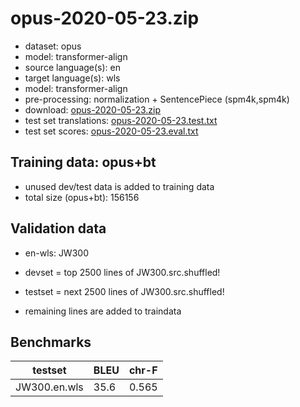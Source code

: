 # opus-2020-05-23.zip

* dataset: opus
* model: transformer-align
* source language(s): en
* target language(s): wls
* model: transformer-align
* pre-processing: normalization + SentencePiece (spm4k,spm4k)
* download: [opus-2020-05-23.zip](https://object.pouta.csc.fi/OPUS-MT-models/en-wls/opus-2020-05-23.zip)
* test set translations: [opus-2020-05-23.test.txt](https://object.pouta.csc.fi/OPUS-MT-models/en-wls/opus-2020-05-23.test.txt)
* test set scores: [opus-2020-05-23.eval.txt](https://object.pouta.csc.fi/OPUS-MT-models/en-wls/opus-2020-05-23.eval.txt)

## Training data:  opus+bt

* unused dev/test data is added to training data
* total size (opus+bt): 156156


## Validation data

* en-wls: JW300

* devset = top 2500  lines of JW300.src.shuffled!
* testset = next 2500  lines of JW300.src.shuffled!
* remaining lines are added to traindata

## Benchmarks

| testset               | BLEU  | chr-F |
|-----------------------|-------|-------|
| JW300.en.wls 	| 35.6 	| 0.565 |

